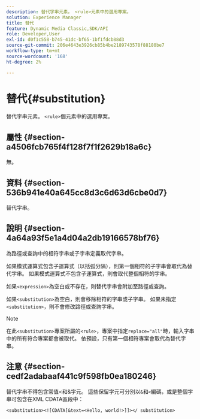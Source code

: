 ```yaml
---
description: 替代字串元素。 <rule>元素中的選用專案。
solution: Experience Manager
title: 替代
feature: Dynamic Media Classic,SDK/API
role: Developer,User
exl-id: d0f1c558-b745-41dc-bf65-1bf1fdcb88d3
source-git-commit: 206e4643e3926cb85b4be2189743578f88180be7
workflow-type: tm+mt
source-wordcount: '168'
ht-degree: 2%

---
```


# 替代{#substitution}

替代字串元素。 `<rule>`個元素中的選用專案。

## 屬性 {#section-a4506fcb765f4f128f7f1f2629b18a6c}

無。

## 資料 {#section-536b941e40a645cc8d3c6d63d6cbe0d7}

替代字串。

## 說明 {#section-4a64a93f5e1a4d04a2db19166578bf76}

為路徑或查詢中的相符字串或子字串定義取代字串。

如果模式運算式包含子運算式（以括弧分隔），則第一個相符的子字串會取代為替代字串。 如果模式運算式不包含子運算式，則會取代整個相符的字串。

如果`<expression>`為空白或不存在，則替代字串會附加至路徑或查詢。

如果`<substitution>`為空白，則會移除相符的字串或子字串。 如果未指定`<substitution>`，則不會修改路徑或查詢字串。

>[!NOTE]
>
>在此`<substitution>`專案所屬的`<rule>`，專案中指定`replace="all"`時，輸入字串中的所有符合專案都會被取代。 依預設，只有第一個相符專案會取代為替代字串。

## 注意 {#section-cedf2adabaaf441c9f598fb0ea180246}

替代字串不得包含常值&lt;和&amp;字元。 這些保留字元可分別以`&`和`<`編碼，或是整個字串可包含在XML CDATA區段中：

`<substitution><![CDATA[&text=<Hello, world!>]]></ substitution>`
